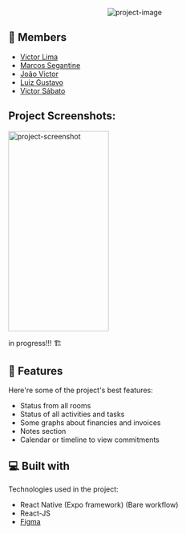 <p align="center"><img src="https://socialify.git.ci/trackedby/SIGO/image?description=1&amp;font=Source%20Code%20Pro&amp;issues=1&amp;language=1&amp;name=1&amp;pulls=1&amp;theme=Light" alt="project-image"></p>
<h2>👥 Members</h2>

*   <a href="https://github.com/trackedby">Victor Lima</a>
*   <a href="https://github.com/Marcos-Segantine">Marcos Segantine</a>
*   <a href="https://github.com/HyathoZ">João Victor</a>
*   <a href="https://github.com/Luiz-NP">Luiz Gustavo</a>
*   <a href="https://github.com/xsabatox">Victor Sábato</a>

<h2>Project Screenshots:</h2>

<img src="https://i.imgur.com/JBLOtze.png" alt="project-screenshot" width="200" height="400/">

in progress!!! 🏗️
  
<h2>🧐 Features</h2>

Here're some of the project's best features:

*   Status from all rooms
*   Status of all activities and tasks
*   Some graphs about financies and invoices
*   Notes section
*   Calendar or timeline to view commitments
  
  
<h2>💻 Built with</h2>

Technologies used in the project:

*   React Native (Expo framework) (Bare workflow)
*   React-JS
* <a href="https://www.figma.com/file/wjR78UYXasj7H861OvMFli/SIGO?node-id=0%3A1">Figma</a>
